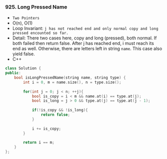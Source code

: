 ### 925. Long Pressed Name
* `Two Pointers`
* O(n), O(1)
* Loop Invariant: `j has not reached end and only normal copy and long pressed encounted so far.`
* Detail: There two cases here, copy and long (pressed), both normal. If both failed then return false. After j has reached end, i must reach its end as well. Otherwise, there are letters left in string `name`. This case also yield false.
* C++
```cpp
class Solution {
public:
    bool isLongPressedName(string name, string type) {
        int i = 0, m = name.size(), n = type.size();
        
        for(int j = 0; j < n; ++j){
            bool is_copy = i < m && name.at(i) == type.at(j);
            bool is_long = j > 0 && type.at(j) == type.at(j - 1); 
            
            if(!is_copy && !is_long){
                return false;
            }
            
            i += is_copy;
        }
        
        return i == m;
    }
};
```
